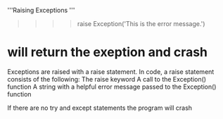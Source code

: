 '''Raising Exceptions '''

>>>> raise Exception('This is the error message.')
# will return the exeption and crash

Exceptions are raised with a raise statement. In code, a raise statement
consists of the following:
The raise keyword
A call to the Exception() function
A string with a helpful error message passed to the Exception() function


If there are no try and except statements the  program will crash